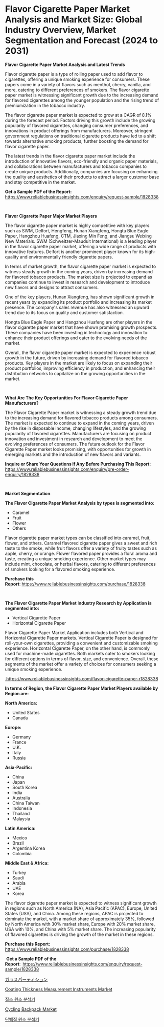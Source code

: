 <p><h1>Flavor Cigarette Paper Market Analysis and Market Size: Global Industry Overview, Market Segmentation and Forecast (2024 to 2031)</h1></p><p><strong>Flavor Cigarette Paper Market Analysis and Latest Trends</strong></p>
<p><p>Flavor cigarette paper is a type of rolling paper used to add flavor to cigarettes, offering a unique smoking experience for consumers. These papers come in a variety of flavors such as menthol, cherry, vanilla, and more, catering to different preferences of smokers. The flavor cigarette paper market is witnessing significant growth due to the increasing demand for flavored cigarettes among the younger population and the rising trend of premiumization in the tobacco industry.</p><p>The flavor cigarette paper market is expected to grow at a CAGR of 8.1% during the forecast period. Factors driving this growth include the growing popularity of flavored cigarettes, changing consumer preferences, and innovations in product offerings from manufacturers. Moreover, stringent government regulations on traditional cigarette products have led to a shift towards alternative smoking products, further boosting the demand for flavor cigarette paper.</p><p>The latest trends in the flavor cigarette paper market include the introduction of innovative flavors, eco-friendly and organic paper materials, and collaborations between manufacturers and tobacco companies to create unique products. Additionally, companies are focusing on enhancing the quality and aesthetics of their products to attract a larger customer base and stay competitive in the market.</p></p>
<p><strong>Get a Sample PDF of the Report:&nbsp;</strong> <a href="https://www.reliablebusinessinsights.com/enquiry/request-sample/1828338">https://www.reliablebusinessinsights.com/enquiry/request-sample/1828338</a></p>
<p>&nbsp;</p>
<p><strong>Flavor Cigarette Paper Major Market Players</strong></p>
<p><p>The flavor cigarette paper market is highly competitive with key players such as SWM, Delfort, Hengfeng, Hunan Xiangfeng, Hongta Blue Eagle Paper, Hangzhou Huafeng, CTM, Jiaxing Min Feng, and Jiangsu Weixing New Materials. SWM (Schweitzer-Mauduit International) is a leading player in the flavor cigarette paper market, offering a wide range of products with innovative features. Delfort is another prominent player known for its high-quality and environmentally friendly cigarette papers.</p><p>In terms of market growth, the flavor cigarette paper market is expected to witness steady growth in the coming years, driven by increasing demand for flavored tobacco products. The market size is projected to expand as companies continue to invest in research and development to introduce new flavors and designs to attract consumers.</p><p>One of the key players, Hunan Xiangfeng, has shown significant growth in recent years by expanding its product portfolio and increasing its market presence. The company's sales revenue has also witnessed an upward trend due to its focus on quality and customer satisfaction.</p><p>Hongta Blue Eagle Paper and Hangzhou Huafeng are other players in the flavor cigarette paper market that have shown promising growth prospects. These companies have been investing in technology and innovation to enhance their product offerings and cater to the evolving needs of the market.</p><p>Overall, the flavor cigarette paper market is expected to experience robust growth in the future, driven by increasing demand for flavored tobacco products. Key players in the market are likely to focus on expanding their product portfolios, improving efficiency in production, and enhancing their distribution networks to capitalize on the growing opportunities in the market.</p></p>
<p>&nbsp;</p>
<p><strong>What Are The Key Opportunities For Flavor Cigarette Paper Manufacturers?</strong></p>
<p><p>The Flavor Cigarette Paper market is witnessing a steady growth trend due to the increasing demand for flavored tobacco products among consumers. The market is expected to continue to expand in the coming years, driven by the rise in disposable income, changing lifestyles, and the growing popularity of flavored cigarettes. Manufacturers are focusing on product innovation and investment in research and development to meet the evolving preferences of consumers. The future outlook for the Flavor Cigarette Paper market looks promising, with opportunities for growth in emerging markets and the introduction of new flavors and variants.</p></p>
<p><strong>Inquire or Share Your Questions If Any Before Purchasing This Report:</strong> <a href="https://www.reliablebusinessinsights.com/enquiry/pre-order-enquiry/1828338">https://www.reliablebusinessinsights.com/enquiry/pre-order-enquiry/1828338</a></p>
<p>&nbsp;</p>
<p><strong>Market Segmentation</strong></p>
<p><strong>The Flavor Cigarette Paper Market Analysis by types is segmented into:</strong></p>
<p><ul><li>Caramel</li><li>Fruit</li><li>Flower</li><li>Others</li></ul></p>
<p><p>Flavor cigarette paper market types can be classified into caramel, fruit, flower, and others. Caramel flavored cigarette paper gives a sweet and rich taste to the smoke, while fruit flavors offer a variety of fruity tastes such as apple, cherry, or orange. Flower flavored paper provides a floral aroma and taste, creating a unique smoking experience. Other market types may include mint, chocolate, or herbal flavors, catering to different preferences of smokers looking for a flavored smoking experience.</p></p>
<p><strong>Purchase this Report:&nbsp;</strong><a href="https://www.reliablebusinessinsights.com/purchase/1828338">https://www.reliablebusinessinsights.com/purchase/1828338</a></p>
<p>&nbsp;</p>
<p><strong>The Flavor Cigarette Paper Market Industry Research by Application is segmented into:</strong></p>
<p><ul><li>Vertical Cigarette Paper</li><li>Horizontal Cigarette Paper</li></ul></p>
<p><p>Flavor Cigarette Paper Market Application includes both Vertical and Horizontal Cigarette Paper markets. Vertical Cigarette Paper is designed for roll-your-own cigarettes, providing a convenient and customizable smoking experience. Horizontal Cigarette Paper, on the other hand, is commonly used for machine-made cigarettes. Both markets cater to smokers looking for different options in terms of flavor, size, and convenience. Overall, these segments of the market offer a variety of choices for consumers seeking a unique smoking experience.</p></p>
<p><a href="https://www.reliablebusinessinsights.com/flavor-cigarette-paper-r1828338">&nbsp;https://www.reliablebusinessinsights.com/flavor-cigarette-paper-r1828338</a></p>
<p><strong>In terms of Region, the Flavor Cigarette Paper Market Players available by Region are:</strong></p>
<p>
    <p> <strong> North America: </strong>
        <ul>
            <li>United States</li>
            <li>Canada</li>
        </ul>
        </p> 
    <p> <strong> Europe: </strong>
        <ul>
            <li>Germany</li>
            <li>France</li>
            <li>U.K.</li>
            <li>Italy</li>
            <li>Russia</li>
        </ul>
        </p> 
    <p> <strong> Asia-Pacific: </strong>
        <ul>
            <li>China</li>
            <li>Japan</li>
            <li>South Korea</li>
            <li>India</li>
            <li>Australia</li>
            <li>China Taiwan</li>
            <li>Indonesia</li>
            <li>Thailand</li>
            <li>Malaysia</li>
        </ul>
        </p> 
    <p> <strong> Latin America: </strong>
        <ul>
            <li>Mexico</li>
            <li>Brazil</li>
            <li>Argentina Korea</li>
            <li>Colombia</li>
        </ul>
        </p> 
    <p> <strong> Middle East & Africa: </strong>
        <ul>
            <li>Turkey</li>
            <li>Saudi</li>
            <li>Arabia</li>
            <li>UAE</li>
            <li>Korea</li>
        </ul>
    </p>
    </p>
<p><p>The flavor cigarette paper market is expected to witness significant growth in regions such as North America (NA), Asia Pacific (APAC), Europe, United States (USA), and China. Among these regions, APAC is projected to dominate the market, with a market share of approximately 35%, followed by North America with 30% market share, Europe with 20% market share, USA with 10%, and China with 5% market share. The increasing popularity of flavored cigarettes is driving the growth of the market in these regions.</p></p>
<p><strong>Purchase this Report: </strong><a href="https://www.reliablebusinessinsights.com/purchase/1828338">https://www.reliablebusinessinsights.com/purchase/1828338</a></p>
<p>&nbsp;<strong>Get a Sample PDF of the Report:&nbsp;&nbsp;</strong><a href="https://www.reliablebusinessinsights.com/enquiry/request-sample/1828338">https://www.reliablebusinessinsights.com/enquiry/request-sample/1828338</a></p>
<p><strong></strong></p>
<p><p><a href="https://github.com/CarlieShields/Market-Research-Report-List-1/blob/main/4851936145297.md">ガラスパーティション</a></p><p><a href="https://issuu.com/reportprime-2/docs/coating-thickness-measurement-instruments-market-s">Coating Thickness Measurement Instruments Market</a></p><p><a href="https://github.com/nuekbpymrrz5/Market-Research-Report-List-2/blob/main/3683345153435.md">질소 원소 분석기</a></p><p><a href="https://github.com/DeonteStanton2023/Market-Research-Report-List-1/blob/main/cycling-backpack-market.md">Cycling Backpack Market</a></p><p><a href="https://github.com/emakpiahsopiah/Market-Research-Report-List-1/blob/main/8939424153434.md">단백질 원소 분석기</a></p></p>